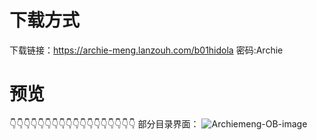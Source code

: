 

# 下载方式


下载链接：https://archie-meng.lanzouh.com/b01hidola
密码:Archie


# 预览


👇👇👇👇👇👇👇👇👇👇👇👇👇👇👇👇👇👇
部分目录界面：
![Archiemeng-OB-image](https://cdn.staticaly.com/gh/Archiemeng7/ARCHIE_personal-space-2022-2024@main/20230210/Archiemeng-OB-image.4nsvql2i5wy0.png)



